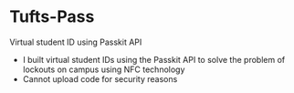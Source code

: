 # Tufts-Pass
Virtual student ID using Passkit API

- I built virtual student IDs using the Passkit API to solve the problem of lockouts on campus using NFC technology
- Cannot upload code for security reasons
